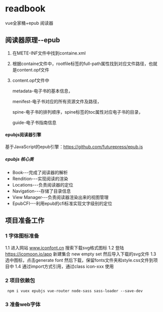 # readbook
vue全家桶+epub 阅读器

## 阅读器原理--epub
1. 在METE-INF文件中找到containe.xml
2. 根据containe文件中，rootfile标签的full-path属性找到对应文件路径，也就是content.opf文件
3. content.opf文件中

    metadata-电子书的基本信息，
    
    menifest-电子书对应的所有资源文件及路径，
    
    spine-电子书的排列顺序，spine标签的toc属性对应电子书的目录，
    
    guide-电子书指南信息

#### epubjs阅读器引擎
基于JavaScript的epub引擎：https://github.com/futurepress/epub.js

##### epubjs 核心类
- Book---完成了阅读器的解析
- Rendition---实现阅读的渲染
- Locations---负责阅读器的定位
- Navigation---存储了目录信息
- View Manager---负责阅读器渲染出来的视图管理
- EpubCFI---利用epub的cfi标准实现文字级别的定位


## 项目准备工作
### 1 字体图标准备



1.1 进入网站 www.iconfont.cn 搜索下载svg格式图标
1.2 登陆 https://icomoon.io/app   新建集合 new empty set  然后导入下载的svg文件
1.3 选中图标，点击generate font 然后下载，保留fonts文件夹和style.css文件到项目中
1.4 通过import方式引用，通过class  icon-xxx 使用

### 2 项目依赖包
` npm i vuex epubjs vue-router node-sass sass-loader --save-dev`


### 3 准备web字体




